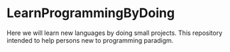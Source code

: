 # LearnProgrammingByDoing
Here we will learn new languages by doing small projects. This repository intended to help persons new to programming paradigm.
